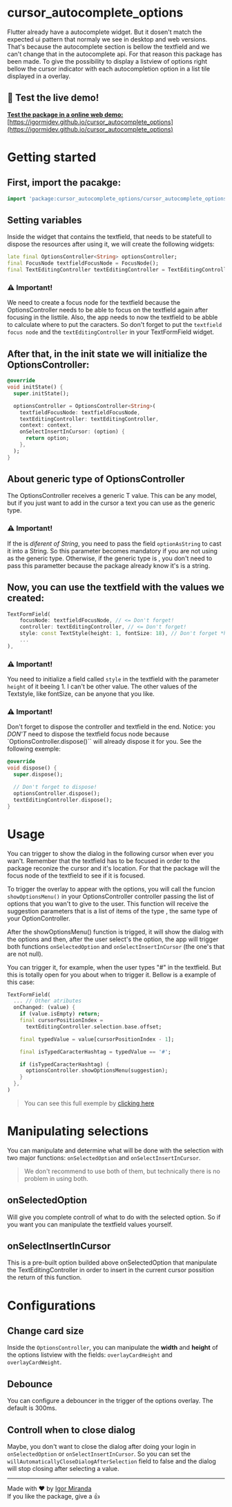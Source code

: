 # cursor_autocomplete_options
Flutter already have a autocomplete widget. But it dosen't match the expected ui pattern that normaly we see in desktop and web versions.
That's because the autocomplete section is bellow the textfield and we can't change that in the autocomplete api.
For that reason this package has been made. To give the possibility to display a listview of options right bellow the
cursor indicator with each autocompletion option in a list tile displayed in a overlay. 

## 🌟 Test the live demo!
<b>[Test the package in a online web demo:](https://igormidev.github.io/cursor_autocomplete_options)</b><br>
[https://igormidev.github.io/cursor_autocomplete_options](https://igormidev.github.io/cursor_autocomplete_options)

# Getting started

## First, import the pacakge:
```dart
import 'package:cursor_autocomplete_options/cursor_autocomplete_options.dart';
```

## Setting variables
Inside the widget that contains the textfield, that needs to be statefull to dispose the resources after using it, we will create the following widgets:

```dart
late final OptionsController<String> optionsController;  
final FocusNode textfieldFocusNode = FocusNode(); 
final TextEditingController textEditingController = TextEditingController();
```

### ⚠️ Important!
We need to create a focus node for the textfield because the OptionsController needs to be able to focus on the textfield again after focusing in the listtile. Also, the app needs to now the textfield to be abble to calculate where to put the caracters. So don't forget to put the `textfield focus node` and the `textEditingController` in your TextFormField widget.  

## After that, in the init state we will initialize the OptionsController:

```dart
@override
void initState() {
  super.initState();

  optionsController = OptionsController<String>(
    textfieldFocusNode: textfieldFocusNode,
    textEditingController: textEditingController,
    context: context,
    onSelectInsertInCursor: (option) {
      return option;
    },
  );
}
```

## About generic type <T> of OptionsController
The OptionsController receives a generic T value. This can be any model, but if you just want
to add in the cursor a text you can use <String> as the generic type.

### ⚠️ Important!
If the <T> is *diferent of String*, you need to pass the field `optionAsString` to cast it into a String. So this parameter becomes mandatory if you are not using <String> as the generic type. Otherwise, if the generic type is <String>, you don't need to pass this parametter because the package already know it's is a string.

## Now, you can use the textfield with the values we created:

```dart
TextFormField(
    focusNode: textfieldFocusNode, // <= Don't forget!
    controller: textEditingController, // <= Don't forget!
    style: const TextStyle(height: 1, fontSize: 18), // Don't forget *height* parametter!
    ...
),
```

### ⚠️ Important!
You need to initialize a field called `style` in the textfield with the parameter `height` of it beeing 1. I can't be other value.
The other values of the Textstyle, like fontSize, can be anyone that you like.

### ⚠️ Important!
Don't forget to dispose the controller and textfield in the end.
Notice: you *DON'T* need to dispose the textfield focus node because `OptionsController.dispose()`` will already dispose it for you. See the following exemple:

```dart
@override
void dispose() {
  super.dispose();

  // Don't forget to dispose!
  optionsController.dispose();
  textEditingController.dispose();
}
```

# Usage

You can trigger to show the dialog in the following cursor when ever you wan't.
Remember that the textfield has to be focused in order to the package reconize the cursor and it's location. For that the package will the focus node of the textfield to see if it is focused.

To trigger the overlay to appear with the options, you will call the funcion `showOptionsMenu()` in your OptionsController controller passing the list of options that you wan't
to give to the user. This function will receive the suggestion parameters that is a list of items of the type <T>, the same type of your OptionController<T>.

After the showOptionsMenu() function is trigged, it will show the dialog with the options and then, after the user select's the option, the app will trigger both functions `onSelectedOption` and `onSelectInsertInCursor` (the one's that are not null).

You can trigger it, for example, when the user types "#" in the textfield. But this is totally open for you about when to trigger it. Bellow is a example of this case:

```dart
TextFormField(
  ... // Other atributes
  onChanged: (value) {
    if (value.isEmpty) return;
    final cursorPositionIndex =
      textEditingController.selection.base.offset;

    final typedValue = value[cursorPositionIndex - 1];

    final isTypedCaracterHashtag = typedValue == '#';

    if (isTypedCaracterHashtag) {
      optionsController.showOptionsMenu(suggestion);
    }
  },
)
```

> You can see this full exemple by [clicking here](https://pub.dev/packages/cursor_autocomplete_options/example)

# Manipulating selections
You can manipulate and determine what will be done with the selection with two major functions: `onSelectedOption` and `onSelectInsertInCursor`.
> We don't recommend to use both of them, but technically there is no problem in using both.

## onSelectedOption
Will give you complete controll of what to do with the selected option. So if you want you can manipulate the textfield values yourself.

## onSelectInsertInCursor
This is a pre-built option builded above onSelectedOption that manipulate the TextEditingController in order to insert in the current cursor possition the return of this function.

# Configurations

## Change card size
Inside the `OptionsController`, you can manipulate the **width** and **height** of the options listview with the fields: `overlayCardHeight` and `overlayCardWeight`.

## Debounce
You can configure a debouncer in the trigger of the options overlay. The default is 300ms.

## Controll when to close dialog
Maybe, you don't want to close the dialog after doing your login in `onSelectedOption` or `onSelectInsertInCursor`. So you can set the `willAutomaticallyCloseDialogAfterSelection` field to false and the dialog will stop closing after selecting a value.

---
Made with ❤ by [Igor Miranda](https://github.com/igormidev) <br>
If you like the package, give a 👍